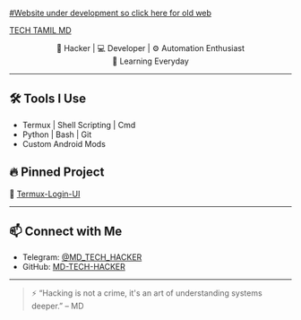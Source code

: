 [#Website under development so click here for old web](https://hitechticc.wixsite.com/tech-tamil-md)

[TECH TAMIL MD](https:/YOUTUBE.COM/@TECHTAMILMD)

<link rel="icon" type="image/x-icon" href="/favicon.ico">
<p align="center">
🔐  Hacker | 💻 Developer | ⚙️ Automation Enthusiast <br>
🚀 Learning Everyday
</p>

---

## 🛠️ Tools I Use
- Termux | Shell Scripting | Cmd
- Python | Bash | Git
- Custom Android Mods

## 🔥 Pinned Project
🔹 [Termux-Login-UI](https://github.com/MD-TECH-HACKER/Termux-Login-UI)

---

## 📫 Connect with Me
- Telegram: [@MD_TECH_HACKER](https://t.me/MD_TECH_HACKER)
- GitHub: [MD-TECH-HACKER](https://github.com/MD-TECH-HACKER)

---

> ⚡ “Hacking is not a crime, it's an art of understanding systems deeper.” – MD
